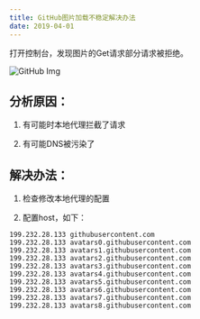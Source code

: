 ```yaml
---
title: GitHub图片加载不稳定解决办法
date: 2019-04-01
---
```


打开控制台，发现图片的Get请求部分请求被拒绝。

![GitHub Img](http://peierlong-blog.oss-cn-hongkong.aliyuncs.com/oMNqFJ.png)

## 分析原因：

1. 有可能时本地代理拦截了请求

2. 有可能DNS被污染了

## 解决办法：

1. 检查修改本地代理的配置

2. 配置host，如下：

 ```
 199.232.28.133 githubusercontent.com
 199.232.28.133 avatars0.githubusercontent.com
 199.232.28.133 avatars1.githubusercontent.com
 199.232.28.133 avatars2.githubusercontent.com
 199.232.28.133 avatars3.githubusercontent.com
 199.232.28.133 avatars4.githubusercontent.com
 199.232.28.133 avatars5.githubusercontent.com
 199.232.28.133 avatars6.githubusercontent.com
 199.232.28.133 avatars7.githubusercontent.com
 199.232.28.133 avatars8.githubusercontent.com
```
